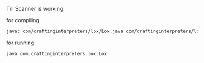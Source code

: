 Till Scanner is working 

for compiling 
```sh
javac com/craftinginterpreters/lox/Lox.java com/craftinginterpreters/lox/Scanner.java com/craftinginterpreters/lox/Token.java com/craftinginterpreters/lox/TokenType.java
```

for running 
```sh
java com.craftinginterpreters.lox.Lox
```

